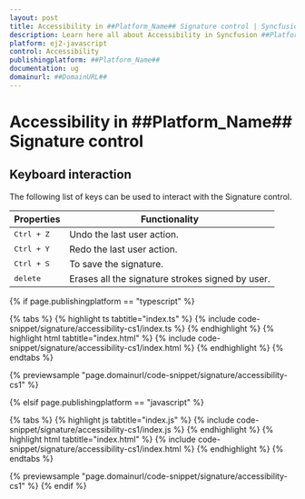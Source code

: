 ```yaml
---
layout: post
title: Accessibility in ##Platform_Name## Signature control | Syncfusion
description: Learn here all about Accessibility in Syncfusion ##Platform_Name## Signature control of Syncfusion Essential JS 2 and more.
platform: ej2-javascript
control: Accessibility 
publishingplatform: ##Platform_Name##
documentation: ug
domainurl: ##DomainURL##
---
```


# Accessibility in ##Platform_Name## Signature control

## Keyboard interaction

The following list of keys can be used to interact with the Signature control.

| **Properties** | **Functionality** |
| --- | --- |
| <kbd>Ctrl + Z</kbd>  | Undo the last user action. |
| <kbd>Ctrl + Y</kbd>  | Redo the last user action. |
| <kbd>Ctrl + S</kbd>  | To save the signature. |
| <kbd>delete</kbd>  | Erases all the signature strokes signed by user. |

{% if page.publishingplatform == "typescript" %}

 {% tabs %}
{% highlight ts tabtitle="index.ts" %}
{% include code-snippet/signature/accessibility-cs1/index.ts %}
{% endhighlight %}
{% highlight html tabtitle="index.html" %}
{% include code-snippet/signature/accessibility-cs1/index.html %}
{% endhighlight %}
{% endtabs %}
        
{% previewsample "page.domainurl/code-snippet/signature/accessibility-cs1" %}

{% elsif page.publishingplatform == "javascript" %}

{% tabs %}
{% highlight js tabtitle="index.js" %}
{% include code-snippet/signature/accessibility-cs1/index.js %}
{% endhighlight %}
{% highlight html tabtitle="index.html" %}
{% include code-snippet/signature/accessibility-cs1/index.html %}
{% endhighlight %}
{% endtabs %}

{% previewsample "page.domainurl/code-snippet/signature/accessibility-cs1" %}
{% endif %}